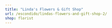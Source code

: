 ```yaml
---
title: "Linda's Flowers & Gift Shop"
url: /escondido/lindas-flowers-and-gift-shop-2/
shop: florist
---
```

